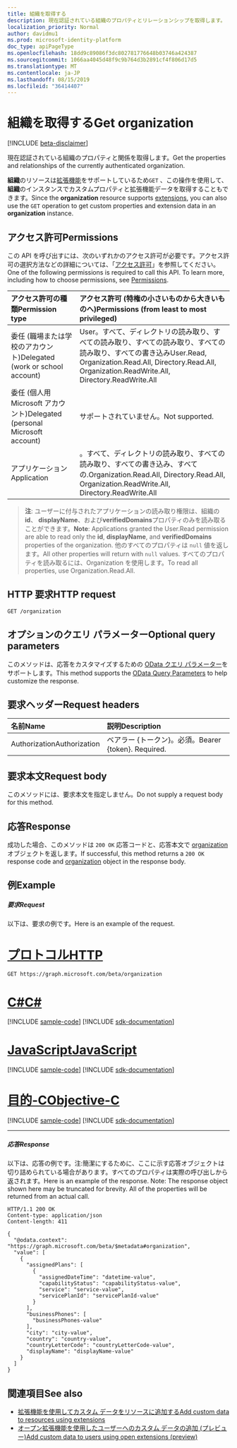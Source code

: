```yaml
---
title: 組織を取得する
description: 現在認証されている組織のプロパティとリレーションシップを取得します。
localization_priority: Normal
author: davidmu1
ms.prod: microsoft-identity-platform
doc_type: apiPageType
ms.openlocfilehash: 18dd9c89086f3dc802781776648b03746a424387
ms.sourcegitcommit: 1066aa4045d48f9c9b764d3b2891cf4f806d17d5
ms.translationtype: MT
ms.contentlocale: ja-JP
ms.lasthandoff: 08/15/2019
ms.locfileid: "36414407"
---
```

# <a name="get-organization"></a><span data-ttu-id="fb36b-103">組織を取得する</span><span class="sxs-lookup"><span data-stu-id="fb36b-103">Get organization</span></span>

[!INCLUDE [beta-disclaimer](../../includes/beta-disclaimer.md)]

<span data-ttu-id="fb36b-104">現在認証されている組織のプロパティと関係を取得します。</span><span class="sxs-lookup"><span data-stu-id="fb36b-104">Get the properties and relationships of the currently authenticated organization.</span></span>

<span data-ttu-id="fb36b-105">**組織**のリソースは[拡張機能](/graph/extensibility-overview)をサポートしているため`GET` 、この操作を使用して、**組織**のインスタンスでカスタムプロパティと拡張機能データを取得することもできます。</span><span class="sxs-lookup"><span data-stu-id="fb36b-105">Since the **organization** resource supports [extensions](/graph/extensibility-overview), you can also use the `GET` operation to get custom properties and extension data in an **organization** instance.</span></span>

## <a name="permissions"></a><span data-ttu-id="fb36b-106">アクセス許可</span><span class="sxs-lookup"><span data-stu-id="fb36b-106">Permissions</span></span>

<span data-ttu-id="fb36b-p101">この API を呼び出すには、次のいずれかのアクセス許可が必要です。アクセス許可の選択方法などの詳細については、「[アクセス許可](/graph/permissions-reference)」を参照してください。</span><span class="sxs-lookup"><span data-stu-id="fb36b-p101">One of the following permissions is required to call this API. To learn more, including how to choose permissions, see [Permissions](/graph/permissions-reference).</span></span>

|<span data-ttu-id="fb36b-109">アクセス許可の種類</span><span class="sxs-lookup"><span data-stu-id="fb36b-109">Permission type</span></span> | <span data-ttu-id="fb36b-110">アクセス許可 (特権の小さいものから大きいものへ)</span><span class="sxs-lookup"><span data-stu-id="fb36b-110">Permissions (from least to most privileged)</span></span> |
|:--------------------|:---------------------------------------------------------|
|<span data-ttu-id="fb36b-111">委任 (職場または学校のアカウント)</span><span class="sxs-lookup"><span data-stu-id="fb36b-111">Delegated (work or school account)</span></span> | <span data-ttu-id="fb36b-112">User。すべて、ディレクトリの読み取り、すべての読み取り、すべての読み取り、すべての読み取り、すべての書き込み</span><span class="sxs-lookup"><span data-stu-id="fb36b-112">User.Read, Organization.Read.All, Directory.Read.All, Organization.ReadWrite.All, Directory.ReadWrite.All</span></span> |
|<span data-ttu-id="fb36b-113">委任 (個人用 Microsoft アカウント)</span><span class="sxs-lookup"><span data-stu-id="fb36b-113">Delegated (personal Microsoft account)</span></span> | <span data-ttu-id="fb36b-114">サポートされていません。</span><span class="sxs-lookup"><span data-stu-id="fb36b-114">Not supported.</span></span> |
|<span data-ttu-id="fb36b-115">アプリケーション</span><span class="sxs-lookup"><span data-stu-id="fb36b-115">Application</span></span> | <span data-ttu-id="fb36b-116">。すべて、ディレクトリの読み取り、すべての読み取り、すべての書き込み、すべての.</span><span class="sxs-lookup"><span data-stu-id="fb36b-116">Organization.Read.All, Directory.Read.All, Organization.ReadWrite.All, Directory.ReadWrite.All</span></span> |

> <span data-ttu-id="fb36b-117">**注**: ユーザーに付与されたアプリケーションの読み取り権限は、組織の**id**、 **displayName**、および**verifiedDomains**プロパティのみを読み取ることができます。</span><span class="sxs-lookup"><span data-stu-id="fb36b-117">**Note**: Applications granted the User.Read permission are able to read only the **id**, **displayName**, and **verifiedDomains** properties of the organization.</span></span>  <span data-ttu-id="fb36b-118">他のすべてのプロパティは `null` 値を返します。</span><span class="sxs-lookup"><span data-stu-id="fb36b-118">All other properties will return with `null` values.</span></span> <span data-ttu-id="fb36b-119">すべてのプロパティを読み取るには、Organization を使用します。</span><span class="sxs-lookup"><span data-stu-id="fb36b-119">To read all properties, use Organization.Read.All.</span></span>

## <a name="http-request"></a><span data-ttu-id="fb36b-120">HTTP 要求</span><span class="sxs-lookup"><span data-stu-id="fb36b-120">HTTP request</span></span>

<!-- { "blockType": "ignored" } -->

```http
GET /organization
```

## <a name="optional-query-parameters"></a><span data-ttu-id="fb36b-121">オプションのクエリ パラメーター</span><span class="sxs-lookup"><span data-stu-id="fb36b-121">Optional query parameters</span></span>

<span data-ttu-id="fb36b-122">このメソッドは、応答をカスタマイズするための [OData クエリ パラメーター](https://developer.microsoft.com/graph/docs/concepts/query_parameters)をサポートします。</span><span class="sxs-lookup"><span data-stu-id="fb36b-122">This method supports the [OData Query Parameters](https://developer.microsoft.com/graph/docs/concepts/query_parameters) to help customize the response.</span></span>

## <a name="request-headers"></a><span data-ttu-id="fb36b-123">要求ヘッダー</span><span class="sxs-lookup"><span data-stu-id="fb36b-123">Request headers</span></span>

| <span data-ttu-id="fb36b-124">名前</span><span class="sxs-lookup"><span data-stu-id="fb36b-124">Name</span></span>       | <span data-ttu-id="fb36b-125">説明</span><span class="sxs-lookup"><span data-stu-id="fb36b-125">Description</span></span>|
|:-----------|:----------|
| <span data-ttu-id="fb36b-126">Authorization</span><span class="sxs-lookup"><span data-stu-id="fb36b-126">Authorization</span></span>  | <span data-ttu-id="fb36b-p103">ベアラー {トークン}。必須。</span><span class="sxs-lookup"><span data-stu-id="fb36b-p103">Bearer {token}. Required.</span></span> |

## <a name="request-body"></a><span data-ttu-id="fb36b-129">要求本文</span><span class="sxs-lookup"><span data-stu-id="fb36b-129">Request body</span></span>

<span data-ttu-id="fb36b-130">このメソッドには、要求本文を指定しません。</span><span class="sxs-lookup"><span data-stu-id="fb36b-130">Do not supply a request body for this method.</span></span>

## <a name="response"></a><span data-ttu-id="fb36b-131">応答</span><span class="sxs-lookup"><span data-stu-id="fb36b-131">Response</span></span>

<span data-ttu-id="fb36b-132">成功した場合、このメソッドは `200 OK` 応答コードと、応答本文で [organization](../resources/organization.md) オブジェクトを返します。</span><span class="sxs-lookup"><span data-stu-id="fb36b-132">If successful, this method returns a `200 OK` response code and [organization](../resources/organization.md) object in the response body.</span></span>

## <a name="example"></a><span data-ttu-id="fb36b-133">例</span><span class="sxs-lookup"><span data-stu-id="fb36b-133">Example</span></span>

##### <a name="request"></a><span data-ttu-id="fb36b-134">要求</span><span class="sxs-lookup"><span data-stu-id="fb36b-134">Request</span></span>

<span data-ttu-id="fb36b-135">以下は、要求の例です。</span><span class="sxs-lookup"><span data-stu-id="fb36b-135">Here is an example of the request.</span></span>

# <a name="httptabhttp"></a>[<span data-ttu-id="fb36b-136">プロトコル</span><span class="sxs-lookup"><span data-stu-id="fb36b-136">HTTP</span></span>](#tab/http)
<!-- {
  "blockType": "request",
  "name": "get_organization"
}-->

```http
GET https://graph.microsoft.com/beta/organization
```
# <a name="ctabcsharp"></a>[<span data-ttu-id="fb36b-137">C#</span><span class="sxs-lookup"><span data-stu-id="fb36b-137">C#</span></span>](#tab/csharp)
[!INCLUDE [sample-code](../includes/snippets/csharp/get-organization-csharp-snippets.md)]
[!INCLUDE [sdk-documentation](../includes/snippets/snippets-sdk-documentation-link.md)]

# <a name="javascripttabjavascript"></a>[<span data-ttu-id="fb36b-138">JavaScript</span><span class="sxs-lookup"><span data-stu-id="fb36b-138">JavaScript</span></span>](#tab/javascript)
[!INCLUDE [sample-code](../includes/snippets/javascript/get-organization-javascript-snippets.md)]
[!INCLUDE [sdk-documentation](../includes/snippets/snippets-sdk-documentation-link.md)]

# <a name="objective-ctabobjc"></a>[<span data-ttu-id="fb36b-139">目的-C</span><span class="sxs-lookup"><span data-stu-id="fb36b-139">Objective-C</span></span>](#tab/objc)
[!INCLUDE [sample-code](../includes/snippets/objc/get-organization-objc-snippets.md)]
[!INCLUDE [sdk-documentation](../includes/snippets/snippets-sdk-documentation-link.md)]

---


##### <a name="response"></a><span data-ttu-id="fb36b-140">応答</span><span class="sxs-lookup"><span data-stu-id="fb36b-140">Response</span></span>

<span data-ttu-id="fb36b-p104">以下は、応答の例です。注:簡潔にするために、ここに示す応答オブジェクトは切り詰められている場合があります。すべてのプロパティは実際の呼び出しから返されます。</span><span class="sxs-lookup"><span data-stu-id="fb36b-p104">Here is an example of the response. Note: The response object shown here may be truncated for brevity. All of the properties will be returned from an actual call.</span></span>
<!-- {
  "blockType": "response",
  "truncated": true,
  "@odata.type": "microsoft.graph.organization"
} -->

```http
HTTP/1.1 200 OK
Content-type: application/json
Content-length: 411

{
  "@odata.context": "https://graph.microsoft.com/beta/$metadata#organization",
  "value": [
    {
      "assignedPlans": [
        {
          "assignedDateTime": "datetime-value",
          "capabilityStatus": "capabilityStatus-value",
          "service": "service-value",
          "servicePlanId": "servicePlanId-value"
        }
      ],
      "businessPhones": [
        "businessPhones-value"
      ],
      "city": "city-value",
      "country": "country-value",
      "countryLetterCode": "countryLetterCode-value",
      "displayName": "displayName-value"
    }
  ]
}
```

## <a name="see-also"></a><span data-ttu-id="fb36b-144">関連項目</span><span class="sxs-lookup"><span data-stu-id="fb36b-144">See also</span></span>

- [<span data-ttu-id="fb36b-145">拡張機能を使用してカスタム データをリソースに追加する</span><span class="sxs-lookup"><span data-stu-id="fb36b-145">Add custom data to resources using extensions</span></span>](/graph/extensibility-overview)
- [<span data-ttu-id="fb36b-146">オープン拡張機能を使用したユーザーへのカスタム データの追加 (プレビュー)</span><span class="sxs-lookup"><span data-stu-id="fb36b-146">Add custom data to users using open extensions (preview)</span></span>](/graph/extensibility-open-users)
<!--
- [Add custom data to groups using schema extensions (preview)](/graph/extensibility-schema-groups)
-->

<!-- uuid: 8fcb5dbc-d5aa-4681-8e31-b001d5168d79
2015-10-25 14:57:30 UTC -->
<!--
{
  "type": "#page.annotation",
  "description": "Get organization",
  "keywords": "",
  "section": "documentation",
  "tocPath": "",
  "suppressions": [
  ]
}
-->
